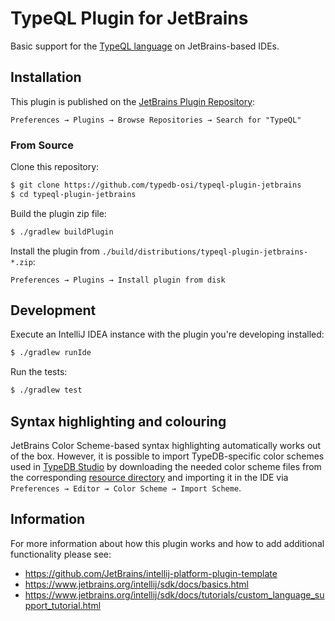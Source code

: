 # TypeQL Plugin for JetBrains

<!-- Plugin description -->

Basic support for the [TypeQL language](https://github.com/vaticle/typeql) on JetBrains-based IDEs.

<!-- Plugin description end -->

## Installation

This plugin is published on the [JetBrains Plugin Repository](https://plugins.jetbrains.com/plugin/17912-typeql):

    Preferences → Plugins → Browse Repositories → Search for "TypeQL"

### From Source

Clone this repository:
```bash
$ git clone https://github.com/typedb-osi/typeql-plugin-jetbrains
$ cd typeql-plugin-jetbrains
```

Build the plugin zip file:

```bash
$ ./gradlew buildPlugin
```

Install the plugin from `./build/distributions/typeql-plugin-jetbrains-*.zip`:

    Preferences → Plugins → Install plugin from disk

## Development

Execute an IntelliJ IDEA instance with the plugin you're developing installed:

```bash
$ ./gradlew runIde
```

Run the tests:

```bash
$ ./gradlew test
```

## Syntax highlighting and colouring

JetBrains Color Scheme-based syntax highlighting automatically works out of the box. However, it is possible to import TypeDB-specific color schemes used in [TypeDB Studio](https://typedb.com/docs/typedb/connecting/studio) by downloading the needed color scheme files from the corresponding [resource directory](https://github.com/typedb-osi/typeql-plugin-jetbrains/tree/master/src/main/resources) and importing it in the IDE via `Preferences → Editor → Color Scheme → Import Scheme`.

## Information

For more information about how this plugin works and how to add additional functionality please see:
 - https://github.com/JetBrains/intellij-platform-plugin-template
 - https://www.jetbrains.org/intellij/sdk/docs/basics.html
 - https://www.jetbrains.org/intellij/sdk/docs/tutorials/custom_language_support_tutorial.html
